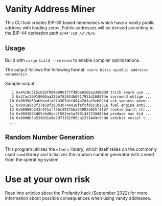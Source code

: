 # Vanity Address Miner

This CLI tool creates BIP-39 based mnemonics which have a vanity public address with leading zeros.
Public addresses will be derived according to the BIP-44 derivation path `m/44'/60'/0'/0/0`.

## Usage

Build with `cargo build --release` to enable compiler optimizations.

The output follows the following format:
`<zero bits> <public address> <mnemonic>`

Sample output:
```
   1 0x44c8c315c62bf054e990177f49ba9266aa398039 trick swarm use ...
   2 0x37ac29919060aa226b783934b0717921d1609f4e surround oblige ...
  10 0x0035d38abbbad1a97a307def494a7dfae5eb02f4 ask sadness poem...
  11 0x001a5b3f37e58f293b30748418fefcfd6c1b1516 fuel engine enti...
  13 0x00068b243c97baff36c8937bba93982d655f3fb7 rookie march str...
  14 0x0003043d05cbd8cc4f582ee1af601447238d85b4 produce man kid ...
  16 0x0000b3a5390d1e5e7d73182f05ca2293449c9cd4 exhibit vessel t...
  ...
```

## Random Number Generation

This program utilizes the `ethers` library, which itself relies on the commonly used `rand` library and initializes
the random number generator with a seed from the operating system.

# Use at your own risk
Read into articles about the Profanity hack (September 2022) for more information about possible consequences when using
vanity addresses.